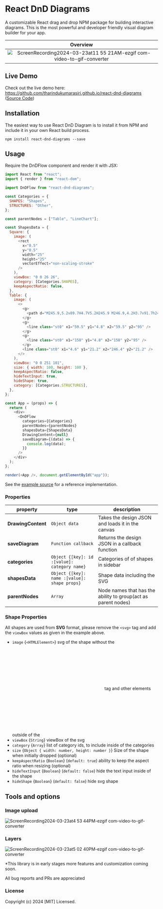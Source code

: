 # React DnD Diagrams

A customizable React drag and drop NPM package for building interactive diagrams. This is the most powerful and developer friendly visual diagram builder for your app.

|                                                                                         Overview                                                                                         |
| :--------------------------------------------------------------------------------------------------------------------------------------------------------------------------------------: |
| ![ScreenRecording2024-03-23at11 55 21AM-ezgif com-video-to-gif-converter](https://github.com/tharindukumarasiri/react-dnd-diagrams/assets/39773857/58b9233d-cd1a-48d5-aa80-5b52973b0089) |

## Live Demo

Check out the live demo here: https://github.com/tharindukumarasiri.github.io/react-dnd-diagrams ([Source Code](https://github.com/tharindukumarasiri/react-dnd-diagrams/tree/main/demo/src))

## Installation

The easiest way to use React DnD Diagram is to install it from NPM and include it in your own React build process.

```
npm install react-dnd-diagrams --save
```

## Usage

Require the DnDFlow component and render it with JSX:

```javascript
import React from "react";
import { render } from "react-dom";

import DnDFlow from "react-dnd-diagrams";

const Categories = {
  SHAPES: "Shapes",
  STRUCTURES: "Other",
};

const parentNodes = ["Table", "LineChart"];

const ShapesData = {
  Square: {
    image: (
      <rect
        x="0.5"
        y="0.5"
        width="25"
        height="25"
        vectorEffect="non-scaling-stroke"
      />
    ),
    viewBox: "0 0 26 26",
    category: [Categories.SHAPES],
    keepAspectRatio: false,
  },
  Table: {
    image: (
      <>
        <g>
          <path d="M245.9,5.2v89.7H4.7V5.2H245.9 M246.9,4.2H3.7v91.7h243.1V4.2L246.9,4.2z" />
        </g>
        <g>
          <line class="st0" x1="59.5" y1="4.8" x2="59.5" y2="95" />
        </g>
        <g>
          <line class="st0" x1="158" y1="4.8" x2="158" y2="95" />
        </g>
        <line class="st0" x1="4.6" y1="21.2" x2="246.4" y2="21.2" />
      </>
    ),
    viewBox: "0 0 251 101",
    size: { width: 100, height: 100 },
    keepAspectRatio: false,
    hideTextInput: true,
    hideShape: true,
    category: [Categories.STRUCTURES],
  },
};

const App = (props) => {
  return (
    <div>
      <DnDFlow
        categories={Categories}
        parentNodes={parentNodes}
        shapesData={ShapesData}
        DrawingContent={null}
        saveDiagram={(data) => {
          console.log(data);
        }}
      />
    </div>
  );
};

render(<App />, document.getElementById("app"));
```

See the [example source](https://github.com/tharindukumarasiri/react-dnd-diagrams/blob/main/demo/src/App.js) for a reference implementation.

### Properties

| property           | type                                         | description                                                   |
| ------------------ | -------------------------------------------- | ------------------------------------------------------------- |
| **DrawingContent** | `Object data`                                | Takes the design JSON and loads it in the canvas              |
| **saveDiagram**    | `Function callback`                          | Returns the design JSON in a callback function                |
| **categories**     | `Object {[key]: id :[value]: category name}` | Categories of of shapes in sidebar                            |
| **shapesData**     | `Object {[key]: name :[value]: shape props}` | Shape data including the SVG                                  |
| **parentNodes**    | `Array`                                      | Node names that has the ability to group(act as parent nodes) |

### Shape Properties

All shapes are used from **SVG** format, please remove the `<svg>` tag and add the `viewBox` values as given in the example above.

- `image` {`<HTMLElement>`} svg of the shape without the <svg></svg> tag and other elements outside of the <svg> tag
- `viewBox` {`String`} viewBox of the svg
- `category` {`Array`} list of category ids, to include inside of the categories
- `size` {`Object { width: number, height: number }`} Size of the shape when initially dropped (optional)
- `keepAspectRatio` {`Boolean`} (`default: true`) ability to keep the aspect ratio when resizing (optional)
- `hideTextInput` {`Boolean`} (`default: false`) hide the text input inside of the shape
- `hideShape` {`Boolean`} (`default: false`) hide svg shape

## Tools and options

### Image upload

![ScreenRecording2024-03-23at4 53 44PM-ezgif com-video-to-gif-converter](https://github.com/tharindukumarasiri/react-dnd-diagrams/assets/39773857/eb6f1827-69e7-4553-88aa-7c2d8eda49f6)

### Layers

![ScreenRecording2024-03-23at5 02 40PM-ezgif com-video-to-gif-converter](https://github.com/tharindukumarasiri/react-dnd-diagrams/assets/39773857/de86acb0-fafd-4222-b51c-d6fd2c0cc0c8)

\*This library is in early stages more features and customization coming soon.

All bug reports and PRs are appreciated

### License

Copyright (c) 2024 [MIT] Licensed.
